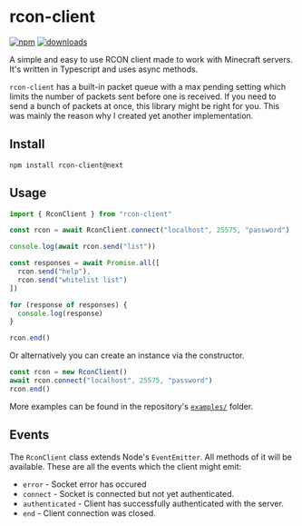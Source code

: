 # rcon-client

[![npm](https://img.shields.io/npm/v/rcon-client.svg)](https://www.npmjs.com/package/rcon-client)
[![downloads](https://img.shields.io/npm/dm/rcon-client.svg)](https://www.npmjs.com/package/rcon-client)

A simple and easy to use RCON client made to work with Minecraft servers.
It's written in Typescript and uses async methods.

`rcon-client` has a built-in packet queue with a max pending setting which limits
the number of packets sent before one is received.
If you need to send a bunch of packets at once, this library might be right for you.
This was mainly the reason why I created yet another implementation.

## Install

```
npm install rcon-client@next
```

## Usage

```js
import { RconClient } from "rcon-client"

const rcon = await RconClient.connect("localhost", 25575, "password")

console.log(await rcon.send("list"))

const responses = await Promise.all([
  rcon.send("help"),
  rcon.send("whitelist list")
])

for (response of responses) {
  console.log(response)
}

rcon.end()
```

Or alternatively you can create an instance via the constructor.

```js
const rcon = new RconClient()
await rcon.connect("localhost", 25575, "password")
rcon.end()
```

More examples can be found in the repository's [`examples/`](https://github.com/janispritzkau/rcon-client/tree/next/examples) folder.

## Events

The `RconClient` class extends Node's `EventEmitter`. All methods of it will be available. These are all the events which the client might emit:

- `error` - Socket error has occured
- `connect` - Socket is connected but not yet authenticated.
- `authenticated` - Client has successfully authenticated with the server.
- `end` - Client connection was closed.
